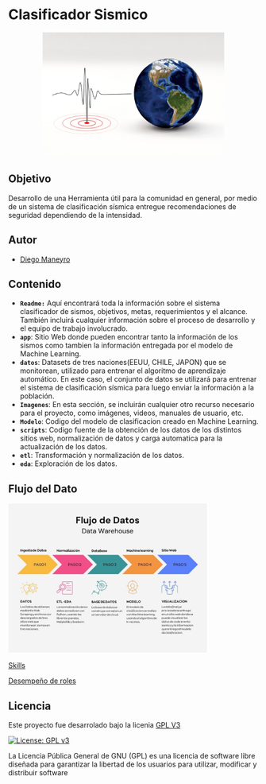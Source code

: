 # Clasificador Sismico

<p align="center">
<img src="recursos/logo.jpg"  height=250> 
</p>

## Objetivo

Desarrollo de una Herramienta útil para la comunidad en general, por medio de un sistema de clasificación sísmica entregue recomendaciones de seguridad dependiendo de la intensidad.

## Autor

- [Diego Maneyro](https://github.com/diegomaneyro)

## Contenido

* **`Readme:`** Aquí encontrará toda la información sobre el sistema clasificador de sismos, objetivos, metas, requerimientos y el alcance. También incluirá cualquier información sobre el proceso de desarrollo y el equipo de trabajo involucrado.
* **`app`**: Sitio Web donde pueden encontrar tanto la información de los sismos como tambien la información entregada por el modelo de Machine Learning.
* **`datos`**: Datasets de tres naciones(EEUU, CHILE, JAPON) que se monitorean, utilizado para entrenar el algoritmo de aprendizaje automático. En este caso, el conjunto de datos se utilizará para entrenar el sistema de clasificación sísmica para luego enviar la información a la población.
* **`Imagenes`**: En esta sección, se incluirán cualquier otro recurso necesario para el proyecto, como imágenes, videos, manuales de usuario, etc.
* **`Modelo`**: Codigo del modelo de clasificacion creado en Machine Learning.
* **`scripts`**: Codigo fuente de la obtención de los datos de los distintos sitios web, normalización de datos y carga automatica para la actualización de los datos.
* **`etl`**: Transformación y normalización de los datos.
* **`eda`**: Exploración de los datos.


## Flujo del Dato

<img src="recursos/Proceso-trabajo.jpg" alt="App Screenshot" width="400px" height="300px">


[Skills]("recursos/skill.jpg")

[Desempeño de roles]("recursos/tareas-grafica.jpg")



## Licencia

Este proyecto fue desarrolado bajo la licenia [GPL V3](https://choosealicense.com/licenses/gpl-3.0/) 

[![License: GPL v3](https://img.shields.io/badge/License-GPLv3-blue.svg)](https://www.gnu.org/licenses/gpl-3.0)

La Licencia Pública General de GNU (GPL) es una licencia de software libre diseñada para garantizar la libertad de los usuarios para utilizar, modificar y distribuir software
